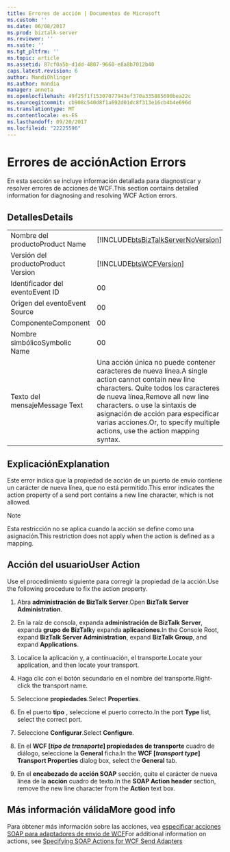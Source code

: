 ```yaml
---
title: Errores de acción | Documentos de Microsoft
ms.custom: ''
ms.date: 06/08/2017
ms.prod: biztalk-server
ms.reviewer: ''
ms.suite: ''
ms.tgt_pltfrm: ''
ms.topic: article
ms.assetid: 87cf0a5b-d1dd-4807-9660-e8a8b7012b40
caps.latest.revision: 6
author: MandiOhlinger
ms.author: mandia
manager: anneta
ms.openlocfilehash: 49f25f1f15307077943ef370a335885690bea22c
ms.sourcegitcommit: cb908c540d8f1a692d01dc8f313e16cb4b4e696d
ms.translationtype: MT
ms.contentlocale: es-ES
ms.lasthandoff: 09/20/2017
ms.locfileid: "22225596"
---
```

# <a name="action-errors"></a><span data-ttu-id="a6803-102">Errores de acción</span><span class="sxs-lookup"><span data-stu-id="a6803-102">Action Errors</span></span>
<span data-ttu-id="a6803-103">En esta sección se incluye información detallada para diagnosticar y resolver errores de acciones de WCF.</span><span class="sxs-lookup"><span data-stu-id="a6803-103">This section contains detailed information for diagnosing and resolving WCF Action errors.</span></span>  
  
## <a name="details"></a><span data-ttu-id="a6803-104">Detalles</span><span class="sxs-lookup"><span data-stu-id="a6803-104">Details</span></span>  
  
|||  
|-|-|  
|<span data-ttu-id="a6803-105">Nombre del producto</span><span class="sxs-lookup"><span data-stu-id="a6803-105">Product Name</span></span>|[!INCLUDE[btsBizTalkServerNoVersion](../includes/btsbiztalkservernoversion-md.md)]|  
|<span data-ttu-id="a6803-106">Versión del producto</span><span class="sxs-lookup"><span data-stu-id="a6803-106">Product Version</span></span>|[!INCLUDE[btsWCFVersion](../includes/btswcfversion-md.md)]|  
|<span data-ttu-id="a6803-107">Identificador del evento</span><span class="sxs-lookup"><span data-stu-id="a6803-107">Event ID</span></span>|<span data-ttu-id="a6803-108">0</span><span class="sxs-lookup"><span data-stu-id="a6803-108">0</span></span>|  
|<span data-ttu-id="a6803-109">Origen del evento</span><span class="sxs-lookup"><span data-stu-id="a6803-109">Event Source</span></span>|<span data-ttu-id="a6803-110">0</span><span class="sxs-lookup"><span data-stu-id="a6803-110">0</span></span>|  
|<span data-ttu-id="a6803-111">Componente</span><span class="sxs-lookup"><span data-stu-id="a6803-111">Component</span></span>|<span data-ttu-id="a6803-112">0</span><span class="sxs-lookup"><span data-stu-id="a6803-112">0</span></span>|  
|<span data-ttu-id="a6803-113">Nombre simbólico</span><span class="sxs-lookup"><span data-stu-id="a6803-113">Symbolic Name</span></span>|<span data-ttu-id="a6803-114">0</span><span class="sxs-lookup"><span data-stu-id="a6803-114">0</span></span>|  
|<span data-ttu-id="a6803-115">Texto del mensaje</span><span class="sxs-lookup"><span data-stu-id="a6803-115">Message Text</span></span>|<span data-ttu-id="a6803-116">Una acción única no puede contener caracteres de nueva línea.</span><span class="sxs-lookup"><span data-stu-id="a6803-116">A single action cannot contain new line characters.</span></span> <span data-ttu-id="a6803-117">Quite todos los caracteres de nueva línea,</span><span class="sxs-lookup"><span data-stu-id="a6803-117">Remove all new line characters.</span></span> <span data-ttu-id="a6803-118">o use la sintaxis de asignación de acción para especificar varias acciones.</span><span class="sxs-lookup"><span data-stu-id="a6803-118">Or, to specify multiple actions, use the action mapping syntax.</span></span>|  
  
## <a name="explanation"></a><span data-ttu-id="a6803-119">Explicación</span><span class="sxs-lookup"><span data-stu-id="a6803-119">Explanation</span></span>  
 <span data-ttu-id="a6803-120">Este error indica que la propiedad de acción de un puerto de envío contiene un carácter de nueva línea, que no está permitido.</span><span class="sxs-lookup"><span data-stu-id="a6803-120">This error indicates the action property of a send port contains a new line character, which is not allowed.</span></span>  
  
> [!NOTE]
>  <span data-ttu-id="a6803-121">Esta restricción no se aplica cuando la acción se define como una asignación.</span><span class="sxs-lookup"><span data-stu-id="a6803-121">This restriction does not apply when the action is defined as a mapping.</span></span>  
  
## <a name="user-action"></a><span data-ttu-id="a6803-122">Acción del usuario</span><span class="sxs-lookup"><span data-stu-id="a6803-122">User Action</span></span>  
 <span data-ttu-id="a6803-123">Use el procedimiento siguiente para corregir la propiedad de la acción.</span><span class="sxs-lookup"><span data-stu-id="a6803-123">Use the following procedure to fix the action property.</span></span>  
  
 
1.  <span data-ttu-id="a6803-124">Abra **administración de BizTalk Server**.</span><span class="sxs-lookup"><span data-stu-id="a6803-124">Open **BizTalk Server Administration**.</span></span>  
  
2.  <span data-ttu-id="a6803-125">En la raíz de consola, expanda **administración de BizTalk Server**, expanda **grupo de BizTalk**y expanda **aplicaciones**.</span><span class="sxs-lookup"><span data-stu-id="a6803-125">In the Console Root, expand  **BizTalk Server Administration**, expand **BizTalk Group**, and expand  **Applications**.</span></span>  
  
3.  <span data-ttu-id="a6803-126">Localice la aplicación y, a continuación, el transporte.</span><span class="sxs-lookup"><span data-stu-id="a6803-126">Locate your application, and then locate your transport.</span></span>  
  
4.  <span data-ttu-id="a6803-127">Haga clic con el botón secundario en el nombre del transporte.</span><span class="sxs-lookup"><span data-stu-id="a6803-127">Right-click the transport name.</span></span>  
  
5.  <span data-ttu-id="a6803-128">Seleccione **propiedades**.</span><span class="sxs-lookup"><span data-stu-id="a6803-128">Select **Properties**.</span></span>  
  
6.  <span data-ttu-id="a6803-129">En el puerto **tipo** , seleccione el puerto correcto.</span><span class="sxs-lookup"><span data-stu-id="a6803-129">In the port **Type** list, select the correct port.</span></span>  
  
7.  <span data-ttu-id="a6803-130">Seleccione **Configurar**.</span><span class="sxs-lookup"><span data-stu-id="a6803-130">Select **Configure**.</span></span>  
  
8.  <span data-ttu-id="a6803-131">En el **WCF [***tipo de transporte***] propiedades de transporte** cuadro de diálogo, seleccione la **General** ficha.</span><span class="sxs-lookup"><span data-stu-id="a6803-131">In the **WCF [***transport type***] Transport Properties** dialog box, select the **General** tab.</span></span>  
  
9. <span data-ttu-id="a6803-132">En el **encabezado de acción SOAP** sección, quite el carácter de nueva línea de la **acción** cuadro de texto.</span><span class="sxs-lookup"><span data-stu-id="a6803-132">In the **SOAP Action header** section, remove the new line character from the **Action** text box.</span></span>  

## <a name="more-good-info"></a><span data-ttu-id="a6803-133">Más información válida</span><span class="sxs-lookup"><span data-stu-id="a6803-133">More good info</span></span>  
 <span data-ttu-id="a6803-134">Para obtener más información sobre las acciones, vea [especificar acciones SOAP para adaptadores de envío de WCF](../core/specifying-soap-actions-for-wcf-send-adapters.md)</span><span class="sxs-lookup"><span data-stu-id="a6803-134">For additional information on actions, see [Specifying SOAP Actions for WCF Send Adapters](../core/specifying-soap-actions-for-wcf-send-adapters.md)</span></span>